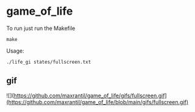 # game_of_life

To run just run the Makefile
```
make
```

Usage:
```
./life_gi states/fullscreen.txt
```
## gif
![](https://github.com/maxrantil/game_of_life/gifs/fullscreen.gif](https://github.com/maxrantil/game_of_life/blob/main/gifs/fullscreen.gif)
